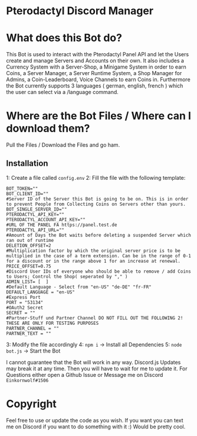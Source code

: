 
<h1>Pterodactyl Discord Manager</h1>

# What does this Bot do?
This Bot is used to interact with the Pterodactyl Panel API and let the Users create and manage Servers and Accounts on their own. It also includes a Currency System with a Server-Shop, a Minigame System in order to earn Coins, a Server Manager, a Server Runtime System, a Shop Manager for Admins, a Coin-Leaderboard, Voice Channels to earn Coins in. Furthermore the Bot currently supports 3 languages ( german, english, french ) which the user can select via a /language command.

# Where are the Bot Files / Where can I download them?
Pull the Files / Download the Files and go ham.

## Installation

1: Create a file called `config.env` 
2: Fill the file with the following template:
```
BOT_TOKEN=""
BOT_CLIENT_ID=""
#Server ID of the Server this Bot is going to be on. This is in order to prevent People from Collecting Coins on Servers other than yours.
BOT_SINGLE_SERVER_ID=""
PTERODACTYL_API_KEY=""
PTERODACTYL_ACCOUNT_API_KEY=""
#URL OF THE PANEL FA https://panel.test.de
PTERODACTYL_API_URL=""
#Amount of Days the Bot waits before deleting a suspended Server which ran out of runtime
DELETION_OFFSET=2
#Multiplication factor by which the original server price is to be multiplied in the case of a term extension. Can be in the range of 0-1 for a discount or in the range above 1 for an increase at renewal.
PRICE_OFFSET=0.75
#Discord User IDs of everyone who should be able to remove / add Coins to Users; Control the Shop( seperated by "," )
ADMIN_LIST= [  ]
#Default Language - Select from "en-US" "de-DE" "fr-FR"
DEFAULT_LANGUAGE = "en-US"
#Express Port
PORT = "53134"
#OAuth2 Secret
SECRET = ""
#Partner-Stuff und Partner Channel DO NOT FILL OUT THE FOLLOWING 2! THESE ARE ONLY FOR TESTING PURPOSES
PARTNER_CHANNEL = ""
PARTNER_TEXT = ""
```
3: Modify the file accordingly
4: `npm i` -> Install all Dependencies
5: `node bot.js` -> Start the Bot

I cannot guarantee that the Bot will work in any way. Discord.js Updates may break it at any time. Then you will have to wait for me to update it.
For Questions either open a Github Issue or Message me on Discord ```Einkornwolf#1506```

# Copyright

Feel free to use or update the code as you wish. If you want you can text me on Discord if you want to do something with it :) Would be pretty cool.

